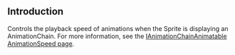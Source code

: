 ## Introduction

Controls the playback speed of animations when the Sprite is displaying an AnimationChain. For more information, see the [IAnimationChainAnimatable AnimationSpeed page](/documentation/api/flatredball/flatredball-graphics/animation/flatredball-graphics-animation-ianimationchainanimatable/flatredball-graphics-animation-ianimationchainanimatable-animationspeed/.md).

